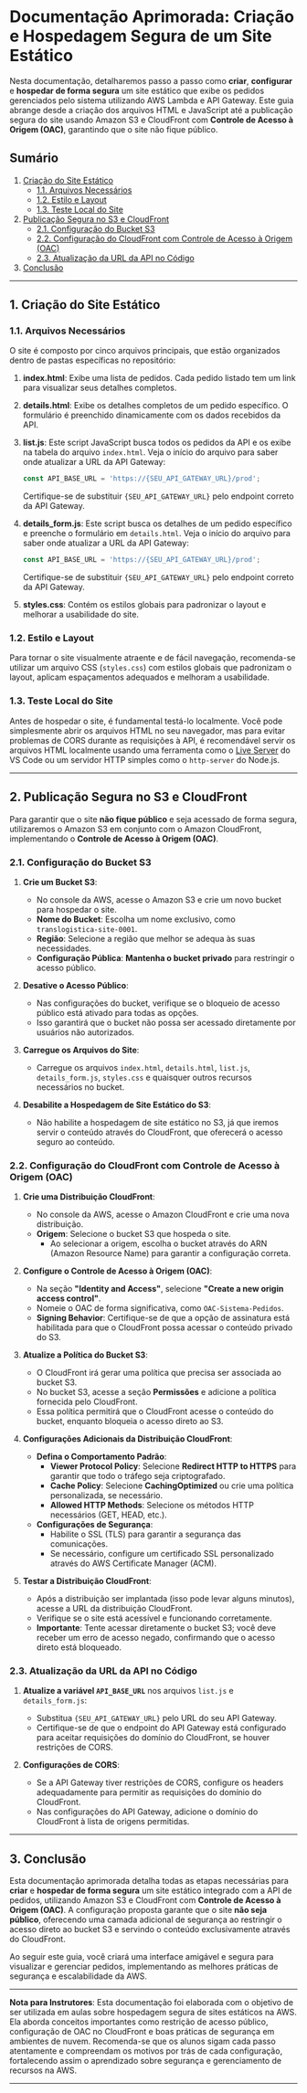 # Documentação Aprimorada: Criação e Hospedagem Segura de um Site Estático

Nesta documentação, detalharemos passo a passo como **criar**, **configurar** e **hospedar de forma segura** um site estático que exibe os pedidos gerenciados pelo sistema utilizando AWS Lambda e API Gateway. Este guia abrange desde a criação dos arquivos HTML e JavaScript até a publicação segura do site usando Amazon S3 e CloudFront com **Controle de Acesso à Origem (OAC)**, garantindo que o site não fique público.

## Sumário

1. [Criação do Site Estático](#1-criação-do-site-estático)
   - [1.1. Arquivos Necessários](#11-arquivos-necessários)
   - [1.2. Estilo e Layout](#12-estilo-e-layout)
   - [1.3. Teste Local do Site](#13-teste-local-do-site)
2. [Publicação Segura no S3 e CloudFront](#2-publicação-segura-no-s3-e-cloudfront)
   - [2.1. Configuração do Bucket S3](#21-configuração-do-bucket-s3)
   - [2.2. Configuração do CloudFront com Controle de Acesso à Origem (OAC)](#22-configuração-do-cloudfront-com-controle-de-acesso-à-origem-oac)
   - [2.3. Atualização da URL da API no Código](#23-atualização-da-url-da-api-no-código)
3. [Conclusão](#3-conclusão)

---

## 1. Criação do Site Estático

### 1.1. Arquivos Necessários

O site é composto por cinco arquivos principais, que estão organizados dentro de pastas específicas no repositório:

1. **index.html**: Exibe uma lista de pedidos. Cada pedido listado tem um link para visualizar seus detalhes completos.

2. **details.html**: Exibe os detalhes completos de um pedido específico. O formulário é preenchido dinamicamente com os dados recebidos da API.

3. **list.js**: Este script JavaScript busca todos os pedidos da API e os exibe na tabela do arquivo `index.html`. Veja o início do arquivo para saber onde atualizar a URL da API Gateway:

   ```javascript
   const API_BASE_URL = 'https://{SEU_API_GATEWAY_URL}/prod';
   ```

   Certifique-se de substituir `{SEU_API_GATEWAY_URL}` pelo endpoint correto da API Gateway.

4. **details_form.js**: Este script busca os detalhes de um pedido específico e preenche o formulário em `details.html`. Veja o início do arquivo para saber onde atualizar a URL da API Gateway:

   ```javascript
   const API_BASE_URL = 'https://{SEU_API_GATEWAY_URL}/prod';
   ```

   Certifique-se de substituir `{SEU_API_GATEWAY_URL}` pelo endpoint correto da API Gateway.

5. **styles.css**: Contém os estilos globais para padronizar o layout e melhorar a usabilidade do site.

### 1.2. Estilo e Layout

Para tornar o site visualmente atraente e de fácil navegação, recomenda-se utilizar um arquivo CSS (`styles.css`) com estilos globais que padronizam o layout, aplicam espaçamentos adequados e melhoram a usabilidade.

### 1.3. Teste Local do Site

Antes de hospedar o site, é fundamental testá-lo localmente. Você pode simplesmente abrir os arquivos HTML no seu navegador, mas para evitar problemas de CORS durante as requisições à API, é recomendável servir os arquivos HTML localmente usando uma ferramenta como o [Live Server](https://marketplace.visualstudio.com/items?itemName=ritwickdey.LiveServer) do VS Code ou um servidor HTTP simples como o `http-server` do Node.js.

---

## 2. Publicação Segura no S3 e CloudFront

Para garantir que o site **não fique público** e seja acessado de forma segura, utilizaremos o Amazon S3 em conjunto com o Amazon CloudFront, implementando o **Controle de Acesso à Origem (OAC)**.

### 2.1. Configuração do Bucket S3

1. **Crie um Bucket S3**:

   - No console da AWS, acesse o Amazon S3 e crie um novo bucket para hospedar o site.
   - **Nome do Bucket**: Escolha um nome exclusivo, como `translogistica-site-0001`.
   - **Região**: Selecione a região que melhor se adequa às suas necessidades.
   - **Configuração Pública**: **Mantenha o bucket privado** para restringir o acesso público.

2. **Desative o Acesso Público**:

   - Nas configurações do bucket, verifique se o bloqueio de acesso público está ativado para todas as opções.
   - Isso garantirá que o bucket não possa ser acessado diretamente por usuários não autorizados.

3. **Carregue os Arquivos do Site**:

   - Carregue os arquivos `index.html`, `details.html`, `list.js`, `details_form.js`, `styles.css` e quaisquer outros recursos necessários no bucket.

4. **Desabilite a Hospedagem de Site Estático do S3**:

   - Não habilite a hospedagem de site estático no S3, já que iremos servir o conteúdo através do CloudFront, que oferecerá o acesso seguro ao conteúdo.

### 2.2. Configuração do CloudFront com Controle de Acesso à Origem (OAC)

1. **Crie uma Distribuição CloudFront**:

   - No console da AWS, acesse o Amazon CloudFront e crie uma nova distribuição.
   - **Origem**: Selecione o bucket S3 que hospeda o site.
     - Ao selecionar a origem, escolha o bucket através do ARN (Amazon Resource Name) para garantir a configuração correta.

2. **Configure o Controle de Acesso à Origem (OAC)**:

   - Na seção **"Identity and Access"**, selecione **"Create a new origin access control"**.
   - Nomeie o OAC de forma significativa, como `OAC-Sistema-Pedidos`.
   - **Signing Behavior**: Certifique-se de que a opção de assinatura está habilitada para que o CloudFront possa acessar o conteúdo privado do S3.

3. **Atualize a Política do Bucket S3**:

   - O CloudFront irá gerar uma política que precisa ser associada ao bucket S3.
   - No bucket S3, acesse a seção **Permissões** e adicione a política fornecida pelo CloudFront.
   - Essa política permitirá que o CloudFront acesse o conteúdo do bucket, enquanto bloqueia o acesso direto ao S3.

4. **Configurações Adicionais da Distribuição CloudFront**:

   - **Defina o Comportamento Padrão**:
     - **Viewer Protocol Policy**: Selecione **Redirect HTTP to HTTPS** para garantir que todo o tráfego seja criptografado.
     - **Cache Policy**: Selecione **CachingOptimized** ou crie uma política personalizada, se necessário.
     - **Allowed HTTP Methods**: Selecione os métodos HTTP necessários (GET, HEAD, etc.).
   - **Configurações de Segurança**:
     - Habilite o SSL (TLS) para garantir a segurança das comunicações.
     - Se necessário, configure um certificado SSL personalizado através do AWS Certificate Manager (ACM).

5. **Testar a Distribuição CloudFront**:

   - Após a distribuição ser implantada (isso pode levar alguns minutos), acesse a URL da distribuição CloudFront.
   - Verifique se o site está acessível e funcionando corretamente.
   - **Importante**: Tente acessar diretamente o bucket S3; você deve receber um erro de acesso negado, confirmando que o acesso direto está bloqueado.

### 2.3. Atualização da URL da API no Código

1. **Atualize a variável `API_BASE_URL`** nos arquivos `list.js` e `details_form.js`:

   - Substitua `{SEU_API_GATEWAY_URL}` pelo URL do seu API Gateway.
   - Certifique-se de que o endpoint do API Gateway está configurado para aceitar requisições do domínio do CloudFront, se houver restrições de CORS.

2. **Configurações de CORS**:

   - Se a API Gateway tiver restrições de CORS, configure os headers adequadamente para permitir as requisições do domínio do CloudFront.
   - Nas configurações do API Gateway, adicione o domínio do CloudFront à lista de origens permitidas.

---

## 3. Conclusão

Esta documentação aprimorada detalha todas as etapas necessárias para **criar** e **hospedar de forma segura** um site estático integrado com a API de pedidos, utilizando Amazon S3 e CloudFront com **Controle de Acesso à Origem (OAC)**. A configuração proposta garante que o site **não seja público**, oferecendo uma camada adicional de segurança ao restringir o acesso direto ao bucket S3 e servindo o conteúdo exclusivamente através do CloudFront.

Ao seguir este guia, você criará uma interface amigável e segura para visualizar e gerenciar pedidos, implementando as melhores práticas de segurança e escalabilidade da AWS.

---

**Nota para Instrutores**: Esta documentação foi elaborada com o objetivo de ser utilizada em aulas sobre hospedagem segura de sites estáticos na AWS. Ela aborda conceitos importantes como restrição de acesso público, configuração de OAC no CloudFront e boas práticas de segurança em ambientes de nuvem. Recomenda-se que os alunos sigam cada passo atentamente e compreendam os motivos por trás de cada configuração, fortalecendo assim o aprendizado sobre segurança e gerenciamento de recursos na AWS.

---
